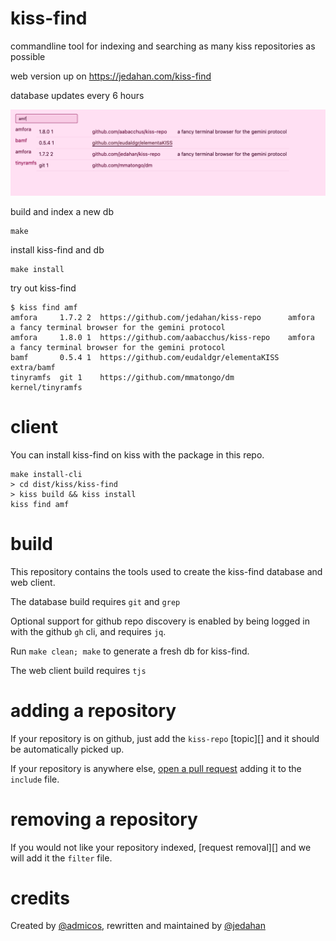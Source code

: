 # kiss-find

commandline tool for indexing and searching as many kiss repositories as possible

web version up on https://jedahan.com/kiss-find

database updates every 6 hours

![web client](amf.png)

build and index a new db

    make

install kiss-find and db

    make install

try out kiss-find

    $ kiss find amf
    amfora     1.7.2 2  https://github.com/jedahan/kiss-repo      amfora            a fancy terminal browser for the gemini protocol
    amfora     1.8.0 1  https://github.com/aabacchus/kiss-repo    amfora            a fancy terminal browser for the gemini protocol
    bamf       0.5.4 1  https://github.com/eudaldgr/elementaKISS  extra/bamf
    tinyramfs  git 1    https://github.com/mmatongo/dm            kernel/tinyramfs

# client

You can install kiss-find on kiss with the package in this repo.

    make install-cli
    > cd dist/kiss/kiss-find
    > kiss build && kiss install
    kiss find amf

# build

This repository contains the tools used to create the kiss-find database and web client.

The database build requires `git` and `grep`

Optional support for github repo discovery is enabled by being logged in with the github `gh` cli, and requires `jq`.

Run `make clean; make` to generate a fresh db for kiss-find.

The web client build requires `tjs`

# adding a repository

If your repository is on github, just add the `kiss-repo` [topic][] and it should be automatically picked up.

If your repository is anywhere else, [open a pull request][] adding it to the `include` file.

# removing a repository

If you would not like your repository indexed, [request removal][] and we will add it the `filter` file. 

# credits

Created by [@admicos](https://ecmelberk.com), rewritten and maintained by [@jedahan](https://github.com/jedahan)

[open a pull request]: https://github.com/jedahan/kiss-find/
[request a removal]: https://github.com/jedahan/kiss-find/issues/new?assignees=jedahan&labels=filter&template=remove-repository-request.md&title=Remove+repository+http%3A%2F%2Fgithub.com%2Fperson%2Fkiss-repo.git
[the `filter` file]: https://github.com/jedahan/kiss-find/blob/main/filter
[the `include` file]: https://github.com/jedahan/kiss-find/blob/main/include
